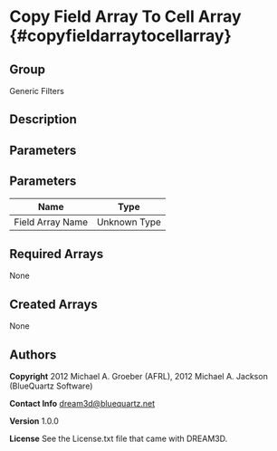 Copy Field Array To Cell Array {#copyfieldarraytocellarray}
==============================


## Group ##
Generic Filters

## Description ##


## Parameters ##


## Parameters ##

| Name | Type |
|------|------|
| Field Array Name | Unknown Type |

## Required Arrays ##
None




## Created Arrays ##
None





## Authors ##

**Copyright** 2012 Michael A. Groeber (AFRL), 2012 Michael A. Jackson (BlueQuartz Software)

**Contact Info** dream3d@bluequartz.net

**Version** 1.0.0

**License**  See the License.txt file that came with DREAM3D.


